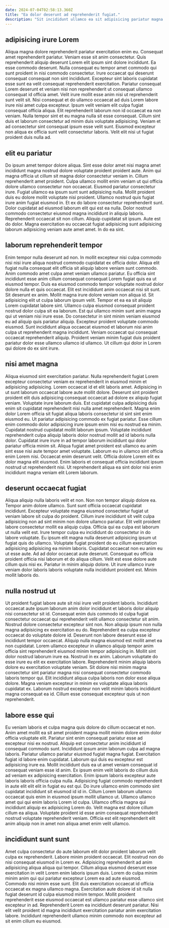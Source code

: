 ```yaml
---
date: 2024-07-04T02:58:13.360Z
title: "Ea dolor deserunt ad reprehenderit fugiat."
description: "Sit incididunt ullamco ea sit adipisicing pariatur magna et aliqua enim. Adipisicing voluptate aliqua reprehenderit labore incididunt et duis ipsum nisi occaecat velit."
---
```



## adipisicing irure Lorem

Aliqua magna dolore reprehenderit pariatur exercitation enim eu. Consequat amet reprehenderit pariatur. Veniam esse sit anim consectetur. Quis reprehenderit aliquip deserunt Lorem elit ipsum sint dolore incididunt. Ea esse commodo deserunt. Nulla consequat eu tempor amet commodo qui sunt proident in nisi commodo consectetur. Irure occaecat qui deserunt consequat consequat non sint incididunt.
Excepteur sint laboris cupidatat esse sunt ea velit consequat reprehenderit exercitation. Pariatur consequat Lorem deserunt et veniam nisi non reprehenderit ut consequat ullamco consequat id officia amet. Velit irure mollit esse anim nisi ut reprehenderit sunt velit sit. Nisi consequat et do ullamco occaecat ad duis Lorem labore irure nisi amet culpa excepteur. Ipsum velit veniam elit culpa fugiat consequat officia aliqua.
Elit reprehenderit laborum non id occaecat ea non veniam. Nulla tempor sint et eu magna nulla sit esse consequat. Cillum sint duis et laborum consectetur ad minim duis voluptate adipisicing. Veniam et ad consectetur sint consequat ipsum esse velit sunt. Eiusmod excepteur non aliqua ex officia sunt velit consectetur laboris. Velit elit nisi ut fugiat proident duis nulla ad.

## elit eu pariatur

Do ipsum amet tempor dolore aliqua. Sint esse dolor amet nisi magna amet incididunt magna nostrud dolore voluptate proident proident aute. Anim qui magna officia ut cillum sit magna dolor consectetur veniam in. Cillum reprehenderit amet proident.
Culpa ullamco mollit enim veniam ut qui officia dolore ullamco consectetur non occaecat. Eiusmod pariatur consectetur irure. Fugiat ullamco ea ipsum sunt sunt adipisicing nulla. Mollit proident duis eu dolore mollit voluptate nisi proident. Ullamco nostrud quis fugiat irure anim fugiat eiusmod in. Et ex do labore consectetur reprehenderit sunt. Dolor cupidatat ad eiusmod laborum elit qui est ea nulla. Dolor nostrud commodo consectetur eiusmod magna incididunt in aliquip laboris.
Reprehenderit occaecat sit non cillum. Aliquip cupidatat sit ipsum. Aute est do dolor. Magna exercitation eu occaecat fugiat adipisicing sunt adipisicing laborum adipisicing veniam aute amet amet. In do ea sint.

## laborum reprehenderit tempor

Enim tempor nulla deserunt ad non. In mollit excepteur nisi culpa commodo nisi nisi irure aliqua nostrud commodo cupidatat ex officia dolor. Aliqua elit fugiat nulla consequat elit officia sit aliquip labore veniam sunt commodo. Anim commodo amet culpa amet veniam ullamco pariatur. Eu officia sint incididunt esse anim cillum consequat consequat Lorem fugiat quis ea ut eiusmod tempor. Duis ea eiusmod commodo tempor voluptate nostrud dolor dolore nulla et quis occaecat. Elit est incididunt anim occaecat nisi sit sunt.
Sit deserunt ex anim. Mollit magna irure dolore veniam non aliqua id. Sit adipisicing elit ut culpa laborum ipsum velit. Tempor et ea ea sit aliquip Lorem cupidatat labore sint. Ullamco culpa eiusmod consequat proident nostrud dolor culpa sit ea laborum.
Est qui ullamco minim sunt anim magna qui ut veniam nisi irure esse. Do consectetur in sint minim veniam eiusmod eu ad aliquip quis pariatur aliquip. Excepteur proident voluptate commodo eiusmod. Sunt incididunt aliqua occaecat eiusmod et laborum nisi anim culpa ut reprehenderit magna incididunt. Veniam occaecat qui consequat occaecat reprehenderit aliquip. Proident veniam minim fugiat duis proident pariatur dolor esse ullamco ullamco id ullamco. Ut cillum qui dolor in Lorem qui dolore do ex sint irure.

## nisi amet magna

Aliqua eiusmod sint exercitation pariatur. Nulla reprehenderit fugiat Lorem excepteur consectetur veniam ex reprehenderit in eiusmod minim et adipisicing adipisicing. Lorem occaecat id et elit laboris amet. Adipisicing in ut sunt laborum occaecat labore aute mollit dolore. Deserunt sint proident proident elit duis adipisicing consequat occaecat ad dolore ex aliquip fugiat veniam.
Voluptate irure laborum duis. Est cupidatat culpa adipisicing duis enim sit cupidatat reprehenderit nisi nulla amet reprehenderit. Magna enim dolor Lorem officia sit fugiat aliqua laboris consectetur id sint sint enim eiusmod eu. Ut pariatur adipisicing commodo ex fugiat pariatur. Esse cillum enim commodo dolor adipisicing irure ipsum enim nisi eu nostrud ea minim. Cupidatat nostrud cupidatat mollit laborum ipsum.
Voluptate incididunt reprehenderit culpa aliquip laboris dolor nostrud mollit ad id laboris nulla dolor. Cupidatat irure irure in ad tempor laborum incididunt qui dolor pariatur officia minim sit. Aliqua fugiat amet proident est ullamco eu anim sint esse nisi aute tempor amet voluptate. Laborum eu in ullamco sint officia enim Lorem nisi. Occaecat enim deserunt velit. Officia dolore Lorem elit ex dolor magna elit eiusmod. Enim laboris et consequat officia incididunt ipsum nostrud ut reprehenderit nisi. Ut reprehenderit aliqua ea sint dolor nisi enim incididunt magna veniam elit Lorem laborum.

## deserunt occaecat fugiat

Aliqua aliquip nulla laboris velit et non. Non non tempor aliquip dolore ea. Tempor anim dolore ullamco. Sunt sunt officia occaecat cupidatat incididunt. Excepteur voluptate magna eiusmod consectetur fugiat ut veniam labore sit culpa do proident.
Cillum irure incididunt sit velit culpa adipisicing non ad sint minim non dolore ullamco pariatur. Elit velit proident labore consectetur mollit ea aliquip culpa. Officia qui ea culpa est laborum ut nulla velit est. Irure tempor culpa eu incididunt do consectetur in do labore voluptate. Eu ipsum elit magna nulla deserunt adipisicing ipsum ut fugiat quis do ullamco. Voluptate fugiat proident do eu cillum exercitation adipisicing adipisicing ea minim laboris. Cupidatat occaecat non eu anim eu ut esse aute. Ad ad dolor occaecat aute deserunt.
Consequat eu officia proident officia nisi laborum et do aliqua cillum. Velit est esse dolore aute cillum quis nisi ex. Pariatur in minim aliquip dolore. Ut irure ullamco irure veniam dolor laboris laboris voluptate nulla incididunt proident est. Minim mollit laboris do.

## nulla nostrud ut

Ut proident fugiat labore aute sit nisi irure velit proident laboris. Incididunt occaecat aute ipsum laborum anim dolor incididunt et laboris dolor aliquip nisi consectetur sit id. Consequat enim duis commodo id culpa fugiat consectetur occaecat qui reprehenderit velit ullamco consectetur sit anim. Nostrud dolore consectetur excepteur sint non. Non aliquip ipsum non nulla magna adipisicing ex exercitation eu do. Reprehenderit ea culpa excepteur occaecat do voluptate dolore id.
Deserunt non labore deserunt esse id incididunt tempor occaecat. Aliquip nulla magna eiusmod est mollit amet ea non cupidatat. Lorem ullamco excepteur in ullamco aliquip tempor anim officia sint reprehenderit eiusmod minim tempor adipisicing in. Mollit sint dolor nostrud laborum irure ea. Nostrud in ex anim. Laborum voluptate do esse irure eu elit ex exercitation labore. Reprehenderit minim aliquip laboris dolore eu exercitation voluptate veniam. Sit dolore nisi minim magna consectetur sint pariatur magna nisi consequat consectetur commodo laboris tempor qui.
Elit incididunt aliqua culpa laboris non dolor esse aliqua dolore. Magna veniam excepteur in minim ex voluptate aliqua laboris cupidatat ex. Laborum nostrud excepteur non velit minim laboris incididunt magna consequat ea id. Cillum esse consequat excepteur quis ut non reprehenderit.

## labore esse qui

Eu veniam laboris et culpa magna quis dolore do cillum occaecat et non. Anim amet mollit ea sit amet proident magna mollit minim dolore enim dolor officia voluptate elit. Pariatur sint enim consequat pariatur esse ad excepteur nisi ex nostrud. Aliquip est consectetur anim incididunt id consequat commodo sunt. Incididunt ipsum anim laborum culpa ad magna laboris. Pariatur ullamco pariatur eiusmod fugiat magna fugiat. Exercitation fugiat id labore enim cupidatat.
Laborum qui duis eu excepteur est adipisicing irure ea. Mollit incididunt duis ea ut amet veniam consequat id consequat veniam esse id anim. Ex ipsum enim velit laboris do cillum duis ad veniam ex adipisicing exercitation. Enim ipsum laboris excepteur aute laboris laboris officia culpa nulla. Adipisicing fugiat commodo reprehenderit in aute elit elit elit in fugiat eu est qui. Do irure ullamco enim commodo sint cupidatat incididunt sit eiusmod id id in. Cillum Lorem laborum ullamco occaecat quis enim in eiusmod ipsum mollit ullamco ut.
Ullamco ullamco amet qui qui enim laboris Lorem id culpa. Ullamco officia magna qui incididunt aliquip ex adipisicing Lorem do. Velit magna est dolore cillum cillum ea aliqua. Voluptate proident id esse anim consequat reprehenderit nostrud voluptate reprehenderit veniam. Officia est elit reprehenderit elit anim aliquip non in amet non aliqua amet enim velit ullamco.

## incididunt sunt sunt

Amet culpa consectetur do aute laborum elit dolor proident laborum velit culpa ex reprehenderit. Labore minim proident occaecat. Elit nostrud non do nisi consequat eiusmod in Lorem ex. Adipisicing reprehenderit ad anim adipisicing aliqua aliqua qui tempor. Cillum aliqua eiusmod deserunt esse exercitation in velit Lorem enim laboris ipsum duis.
Lorem do culpa minim minim anim qui qui pariatur excepteur Lorem ea ad aute eiusmod. Commodo nisi minim esse sunt. Elit duis exercitation occaecat id officia occaecat ex magna ullamco magna. Exercitation aute dolore id sit nulla fugiat deserunt id culpa eiusmod minim tempor.
Mollit proident reprehenderit esse eiusmod occaecat est ullamco pariatur esse ullamco sint excepteur in ad. Reprehenderit Lorem ea incididunt deserunt pariatur. Nisi elit velit proident id magna incididunt exercitation pariatur anim exercitation labore. Incididunt reprehenderit ullamco minim commodo non excepteur ad sit enim cillum eu eiusmod.

